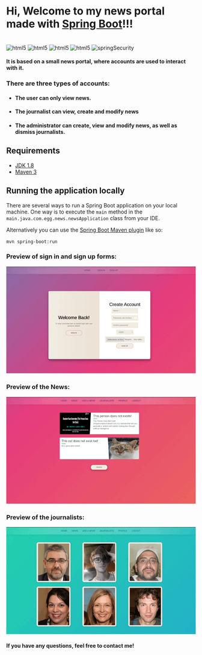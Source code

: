 # Hi, Welcome to my news portal made with [Spring Boot](http://projects.spring.io/spring-boot/)!!!
<div style="display: inline_block"><br/>
    <img align="center" alt="html5" src="https://img.shields.io/badge/Java-ED8B00?style=for-the-badge&logo=java&logoColor=white" />
    <img align="center" alt="html5" src="https://img.shields.io/badge/HTML-239120?style=for-the-badge&logo=html5&logoColor=white" />
    <img align="center" alt="html5" src="https://img.shields.io/badge/JavaScript-323330?style=for-the-badge&logo=javascript&logoColor=F7DF1E" />
    <img align="center" alt="html5" src="https://img.shields.io/badge/CSS-239120?&style=for-the-badge&logo=css3&logoColor=white" />
        <img align="center" alt="springSecurity" src="https://img.shields.io/badge/Spring-6DB33F?style=for-the-badge&logo=spring&logoColor=white" />
</div>


#### It is based on a small news portal, where accounts are used to interact with it.

### There are three types of accounts:
* #### The user can only view news.
* #### The journalist can view, create and modify news
* #### The administrator can create, view and modify news, as well as dismiss journalists.

## Requirements
- [JDK 1.8](http://www.oracle.com/technetwork/java/javase/downloads/jdk8-downloads-2133151.html)
- [Maven 3](https://maven.apache.org)

## Running the application locally

There are several ways to run a Spring Boot application on your local machine. One way is to execute the `main` method in the `main.java.com.egg.news.newsApplication` class from your IDE.

Alternatively you can use the [Spring Boot Maven plugin](https://docs.spring.io/spring-boot/docs/current/reference/html/build-tool-plugins-maven-plugin.html) like so:

```shell
mvn spring-boot:run
```
  

### Preview of sign in and sign up forms:
<div>
  <img src= "https://github.com/Juli-CVidal/Spring-Egg-News/blob/master/previews/Sign%20forms.gif"/>
</div>

### Preview of the News:
<div>
  <img src= "https://github.com/Juli-CVidal/Spring-Egg-News/blob/master/previews/News.gif"/>
</div>


### Preview of the journalists: 
<div>
  <img src= "https://github.com/Juli-CVidal/Spring-Egg-News/blob/master/previews/Journalists.gif"/>
</div>

#### If you have any questions, feel free to contact me!
